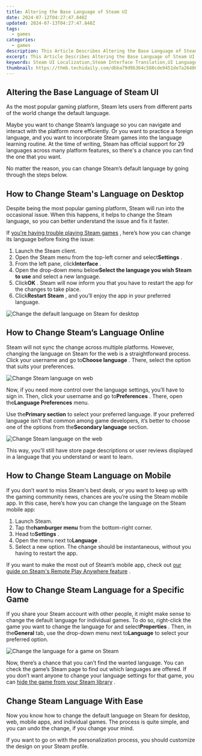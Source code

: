 ```yaml
---
title: Altering the Base Language of Steam UI
date: 2024-07-12T04:27:47.848Z
updated: 2024-07-13T04:27:47.848Z
tags:
  - games
categories:
  - games
description: This Article Describes Altering the Base Language of Steam UI
excerpt: This Article Describes Altering the Base Language of Steam UI
keywords: Steam UI Localization,Steam Interface Translation,UI Language Customization in Steam,Steam UI Multilingual Support,Localize Steam Interface Language,Steam UI Linguistic Adaptation,Cross-Platform Steam Language Localization
thumbnail: https://thmb.techidaily.com/dbba79d9b364c588cde9451de7a26400a0837a604c19b7b76746e8bcdbfcf86e.jpg
---
```


## Altering the Base Language of Steam UI

 As the most popular gaming platform, Steam lets users from different parts of the world change the default language.

 Maybe you want to change Steam’s language so you can navigate and interact with the platform more efficiently. Or you want to practice a foreign language, and you want to incorporate Steam games into the language learning routine. At the time of writing, Steam has official support for 29 languages across many platform features, so there's a chance you can find the one that you want.

 No matter the reason, you can change Steam’s default language by going through the steps below.

## How to Change Steam's Language on Desktop

 Despite being the most popular gaming platform, Steam will run into the occasional issue. When this happens, it helps to change the Steam language, so you can better understand the issue and fix it faster.

 If [you’re having trouble playing Steam games](https://www.makeuseof.com/troubleshoot-windows-steam-games-not-playing/) , here’s how you can change its language before fixing the issue:

1. Launch the Steam client.
2. Open the Steam menu from the top-left corner and select**Settings** .
3. From the left pane, click**Interface** .
4. Open the drop-down menu below**Select the language you wish Steam to use** and select a new language.
5. Click**OK** . Steam will now inform you that you have to restart the app for the changes to take place.
6. Click**Restart Steam** , and you’ll enjoy the app in your preferred language.

![Change the default language on Steam for desktop](https://static1.makeuseofimages.com/wordpress/wp-content/uploads/2023/07/steam-app-language-1.jpg)

## How to Change Steam’s Language Online

 Steam will not sync the change across multiple platforms. However, changing the language on Steam for the web is a straightforward process. Click your username and go to**Choose language** . There, select the option that suits your preferences.

![Change Steam language on web](https://static1.makeuseofimages.com/wordpress/wp-content/uploads/2023/07/steam-web-language-1.jpg)

 Now, if you need more control over the language settings, you’ll have to sign in. Then, click your username and go to**Preferences** . There, open the**Language Preferences** menu.

 Use the**Primary section** to select your preferred language. If your preferred language isn’t that common among game developers, it’s better to choose one of the options from the**Secondary language** section.

![Change Steam language on the web](https://static1.makeuseofimages.com/wordpress/wp-content/uploads/2023/07/steam-web-language-2.jpg)

 This way, you’ll still have store page descriptions or user reviews displayed in a language that you understand or want to learn.

## How to Change Steam Language on Mobile

 If you don’t want to miss Steam's best deals, or you want to keep up with the gaming community news, chances are you’re using the Steam mobile app. In this case, here’s how you can change the language on the Steam mobile app:

1. Launch Steam.
2. Tap the**hamburger menu** from the bottom-right corner.
3. Head to**Settings** .
4. Open the menu next to**Language** .
5. Select a new option. The change should be instantaneous, without you having to restart the app.

 If you want to make the most out of Steam’s mobile app, check out [our guide on Steam's Remote Play Anywhere feature](https://www.makeuseof.com/how-to-use-steam-remote-play-anywhere/) .

## How to Change Steam Language for a Specific Game

 If you share your Steam account with other people, it might make sense to change the default language for individual games. To do so, right-click the game you want to change the language for and select**Properties** . Then, in the**General** tab, use the drop-down menu next to**Language** to select your preferred option.

![Change the language for a game on Steam](https://static1.makeuseofimages.com/wordpress/wp-content/uploads/2023/07/steam-language-game-1.jpg)

 Now, there’s a chance that you can’t find the wanted language. You can check the game’s Steam page to find out which languages are offered. If you don’t want anyone to change your language settings for that game, you can [hide the game from your Steam library](https://www.makeuseof.com/how-to-hide-steam-activity/) .

## Change Steam Language With Ease

 Now you know how to change the default language on Steam for desktop, web, mobile apps, and individual games. The process is quite simple, and you can undo the change, if you change your mind.

 If you want to go on with the personalization process, you should customize the design on your Steam profile.


<ins class="adsbygoogle"
     style="display:block"
     data-ad-format="autorelaxed"
     data-ad-client="ca-pub-7571918770474297"
     data-ad-slot="1223367746"></ins>



<ins class="adsbygoogle"
     style="display:block"
     data-ad-client="ca-pub-7571918770474297"
     data-ad-slot="8358498916"
     data-ad-format="auto"
     data-full-width-responsive="true"></ins>


